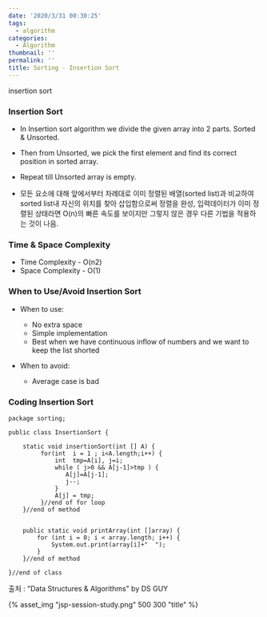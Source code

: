 ```yaml
---
date: '2020/3/31 00:30:25'
tags:
  - algorithm
categories:
  - Algorithm
thumbnail: ''
permalink: ''
title: Sorting - Insertion Sort
---
```


insertion sort

<!-- more -->

### Insertion Sort

  * In Insertion sort algorithm we divide the given array into 2 parts. Sorted & Unsorted.
  * Then from Unsorted, we pick the first element and find its correct position in sorted array.
  * Repeat till Unsorted array is empty.

  * 모든 요소에 대해 앞에서부터 차례대로 이미 정렬된 배열(sorted list)과 비교하여 sorted list내 자신의 위치를 찾아 삽입함으로써 정렬을 완성, 입력데이터가 이미 정렬된 상태라면 O(n)의 빠른 속도를 보이지만 그렇지 않은 경우 다른 기법을 적용하는 것이 나음.

### Time & Space Complexity

  * Time Complexity - O(n2)
  * Space Complexity - O(1)

### When to Use/Avoid Insertion Sort

  * When to use:
    * No extra space
    * Simple implementation
    * Best when we have continuous inflow of numbers and we want to keep the list shorted

  * When to avoid:
    * Average case is bad

### Coding Insertion Sort

```
package sorting;

public class InsertionSort {
	
	static void insertionSort(int [] A) {
		 for(int  i = 1 ; i<A.length;i++) {  
			 int  tmp=A[i], j=i;
		     while ( j>0 && A[j-1]>tmp ) {	
		        A[j]=A[j-1];
		        j--;
		     }
		     A[j] = tmp;
		 }//end of for loop
	}//end of method
	
	
	public static void printArray(int []array) {
		for (int i = 0; i < array.length; i++) {
			System.out.print(array[i]+"  ");
		}
	}//end of method

}//end of class
```




출처 : "Data Structures & Algorithms" by DS GUY


{% asset_img "jsp-session-study.png" 500 300 "title" %}

